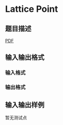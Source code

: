 # Lattice Point

## 题目描述

[problemUrl]: https://uva.onlinejudge.org/index.php?option=com_onlinejudge&Itemid=8&category=448&page=show_problem&problem=4324

[PDF](https://uva.onlinejudge.org/external/15/p1549.pdf)

## 输入输出格式

### 输入格式

### 输出格式

## 输入输出样例

暂无测试点

